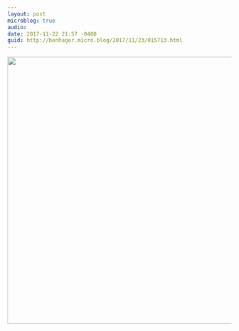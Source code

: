 ```yaml
---
layout: post
microblog: true
audio: 
date: 2017-11-22 21:57 -0400
guid: http://benhager.micro.blog/2017/11/23/015713.html
---
```



<img src="http://hager.blog/uploads/2017/ba2f2888f8.jpg" width="600" height="600" />
